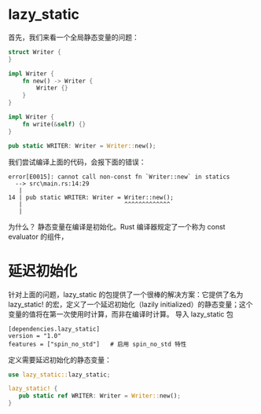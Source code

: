 # lazy_static
首先，我们来看一个全局静态变量的问题：
```rust
struct Writer {
}

impl Writer {
	fn new() -> Writer {
		Writer {}
	}
}

impl Writer {
	fn write(&self) {}
}

pub static WRITER: Writer = Writer::new();
```
我们尝试编译上面的代码，会报下面的错误：
```
error[E0015]: cannot call non-const fn `Writer::new` in statics
  --> src\main.rs:14:29
   |
14 | pub static WRITER: Writer = Writer::new();
   |                             ^^^^^^^^^^^^^
   |
```
为什么？
静态变量在编译是初始化。Rust 编译器规定了一个称为 const evaluator 的组件，

# 延迟初始化
针对上面的问题，lazy_static 的包提供了一个很棒的解决方案：它提供了名为 lazy_static! 的宏，定义了一个延迟初始化（lazily initialized）的静态变量；这个变量的值将在第一次使用时计算，而非在编译时计算。
导入 lazy_static 包
```
[dependencies.lazy_static]
version = "1.0"
features = ["spin_no_std"]   # 启用 spin_no_std 特性
```
定义需要延迟初始化的静态变量：
```rust
use lazy_static::lazy_static;

lazy_static! {
   pub static ref WRITER: Writer = Writer::new();
}

```
